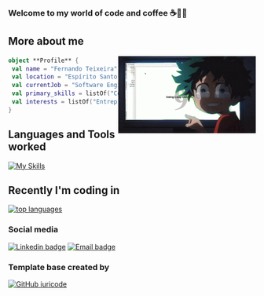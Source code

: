  
### Welcome to my world of code and coffee ☕️👨‍💻

## **More about me**
<!-- <img align="right" width="300" src="https://i2.wp.com/allhtaccess.info/wp-content/uploads/2018/03/programming.gif?fit=1281%2C716&ssl=1" /> -->
<img align="right" width="280" src="./IMG/deku.gif" />

```kotlin
object **Profile** {
 val name = "Fernando Teixeira"
 val location = "Espírito Santo, Brazil"
 val currentJob = "Software Engineer at Solfacil"
 val primary_skills = listOf("Comunication", "Organization", "Positive")
 val interests = listOf("Entrepreneurship", "fintech", "Microservices")
}
```

## **Languages and Tools worked**  
[![My Skills](https://skillicons.dev/icons?i=elixir,py,java,fastapi,postgres,kafka,docker,grafana,jenkins,postman,git,github&theme=dark)](https://skillicons.dev)



## Recently I'm coding in

<a href="https://github.com/oteixeiras/oteixeiras">
   <img src="https://github-readme-stats.vercel.app/api/top-langs/?username=oteixeiras&&show_icons=true&hide_title=true&theme=radical&layout=compact&hide_border=true&border_radius=30&langs_count=15&exclude_repo=Analyseroom&hide=c%2B%2B,dart,html,css,javascript," alt="top languages"/>
  </a>
</p>
</a>

### Social media
[![Linkedin badge](https://img.shields.io/badge/Linkedin-blue?style=for-the-badge&logo=gmail&logoColor=white)](https://www.linkedin.com/in/fernandodesouzateixeira/)
[![Email badge](https://img.shields.io/badge/Gmail-D14836?style=for-the-badge&logo=gmail&logoColor=white)](mailto:ofernandos,teixeira@gmail.com)

### Template base created by
[![GitHub iuricode](https://img.shields.io/github/followers/VanessaSwerts?label=iuricode&style=social)](https://github.com/iuricode)

